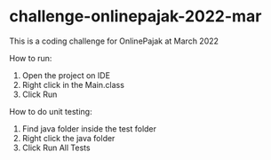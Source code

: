 # challenge-onlinepajak-2022-mar
This is a coding challenge for OnlinePajak at March 2022

How to run:
1. Open the project on IDE
2. Right click in the Main.class
3. Click Run


How to do unit testing:
1. Find java folder inside the test folder
2. Right click the java folder
3. Click Run All Tests